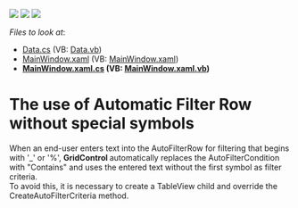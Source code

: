 <!-- default badges list -->
![](https://img.shields.io/endpoint?url=https://codecentral.devexpress.com/api/v1/VersionRange/128653971/14.1.6%2B)
[![](https://img.shields.io/badge/Open_in_DevExpress_Support_Center-FF7200?style=flat-square&logo=DevExpress&logoColor=white)](https://supportcenter.devexpress.com/ticket/details/T150880)
[![](https://img.shields.io/badge/📖_How_to_use_DevExpress_Examples-e9f6fc?style=flat-square)](https://docs.devexpress.com/GeneralInformation/403183)
<!-- default badges end -->
<!-- default file list -->
*Files to look at*:

* [Data.cs](./CS/AutoFilterlRow/Data.cs) (VB: [Data.vb](./VB/AutoFilterlRow/Data.vb))
* [MainWindow.xaml](./CS/AutoFilterlRow/MainWindow.xaml) (VB: [MainWindow.xaml](./VB/AutoFilterlRow/MainWindow.xaml))
* **[MainWindow.xaml.cs](./CS/AutoFilterlRow/MainWindow.xaml.cs) (VB: [MainWindow.xaml.vb](./VB/AutoFilterlRow/MainWindow.xaml.vb))**
<!-- default file list end -->
# The use of Automatic Filter Row without special symbols


<p>When an end-user enters text into the AutoFilterRow for filtering that begins with '_' or '%', <strong>GridControl </strong>automatically replaces the AutoFilterCondition with "Contains" and uses the entered text without the first symbol as filter criteria.<br />To avoid this, it is necessary to create a TableView child and override the CreateAutoFilterCriteria method.</p>

<br/>


